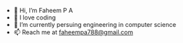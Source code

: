 - 👋 Hi, I’m Faheem P A
- 👀 I love coding
- 🌱 I’m currently persuing engineering in computer science
- 📫 Reach me at faheempa788@gmail.com

